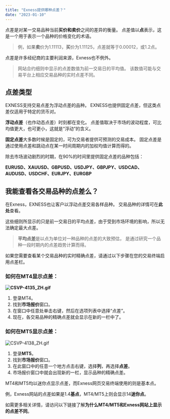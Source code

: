 ```yaml
---
title: "Exness提供哪种点差？"
date: "2023-01-10"
---
```


点差是对某一交易品种当前**买价和卖价**之间的差异的衡量。 点差值以**点**表示，这是一个用于表示一个品种的价格变化的术语。

> 例，如果**卖**价为1.11113，**买**价为1.11125，点差就等于0.00012，或1.2点。

点差是许多经纪商的主要利润来源，Exness也不例外。

> 网站合约细则中显示的点差数值为前一交易日的平均值。 该数值可能与交易平台上相应交易品种的实时点差不同。

## 点差类型

EXNESS支持交易点差为浮动点差的品种。 EXNESS也提供固定点差，但这类点差仅适用于特定的货币对。

**浮动点差**（也作动态点差）时刻都在变化。 点差值取决于市场的波动程度，可比均值更大，也可更小，这就是“浮动”的含义。

**固定点差**大多数时候是固定的，可为交易者提供可预测的交易成本。 固定点差是通过使用点差和跳动点在某一时间周期内的加权均值计算而得的。

除去市场波动剧烈的时期，在90%的时间里提供固定点差的品种包括： 

**EURUSD、XAUUSD、GBPUSD、USDJPY、GBPJPY、USDCAD、AUDUSD、USDCHF、EURJPY、EURGBP**

## 我能查看各交易品种的点差么？

在Exness，EXNESS也让客户以浮动点差交易各样品种。 交易品种的详情可在**此处**查看。

这些细则所显示的只是前一交易日的平均点差，由于受到市场环境的影响，所以无法确定最大点差。

> **平均点差**是以点为单位对一种品种的点差的大致预估， 是通过研究一个品种一段时期内的点差趋势计算而得。

如果您需要查看某个交易品种的实时精确点差，请通过以下步骤在您的交易终端启用点差栏。

### **如何在MT4显示点差：**

**![CSVP-4135_ZH.gif](https://cdn.jsdelivr.net/gh/jarlin8/OSS@main/exhelp/CSVP-4135_ZH.gif)**

1. 登录MT4。
2. 找到**市场报价**窗口。
3. 在窗口中任意处单击右键，然后在选项列表中选择“点差”。
4. 现在，各交易品种的精确点差就会显示在新的一栏中了。

### **如何在MT5显示点差：**

![CSVP-4138_ZH.gif](https://cdn.jsdelivr.net/gh/jarlin8/OSS@main/exhelp/CSVP-4138_ZH.gif)

1. 登录**MT5**。
2. 找到**市场报价**窗口。
3. 在此窗口中的任意一个地方点击右键，选择**列**，再选择**点差**。
4. 市场报价窗口中就会出现新的一栏，显示品种的精确点差。

MT4和MT5均以迷你点显示点差，而Exness网页交易终端使用的则是基本点。

例，Exness网站的点差如果是1.4**基点**，MT4/MT5上则会显示14**迷你点**。

如需更多相关详情，请访问以下链接了解**为什么MT4/MT5和Exness网站上显示的点差不同**。
